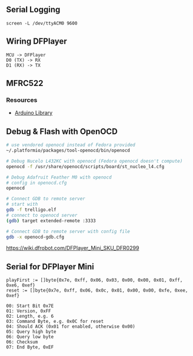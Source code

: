 
## Serial Logging
```shell
screen -L /dev/ttyACM0 9600
```

## Wiring DFPlayer
```
MCU -> DFPlayer
D0 (TX) -> RX
D1 (RX) -> TX
```

## MFRC522


### Resources

- [Arduino Library](https://github.com/OSSLibraries/Arduino_MFRC522v2)

## Debug & Flash with OpenOCD
```bash
# use vendored openocd instead of Fedora provided
~/.platformio/packages/tool-openocd/bin/openocd

# Debug Nucelo L432KC with openocd (Fedora openocd doesn't compute)
openocd -f /usr/share/openocd/scripts/board/st_nucleo_l4.cfg

# Debug Adafruit Feather M0 with openocd
# config in openocd.cfg
openocd

# Connect GDB to remote server
# start with
gdb -f trelligo.elf
# connect to openocd server
(gdb) target extended-remote :3333

# Connect GDB to remote server with config file
gdb -x openocd-gdb.cfg
```

https://wiki.dfrobot.com/DFPlayer_Mini_SKU_DFR0299


## Serial for DFPlayer Mini

```
playFirst := []byte{0x7e, 0xff, 0x06, 0x03, 0x00, 0x00, 0x01, 0xff, 0xe6, 0xef}
reset := []byte{0x7e, 0xff, 0x06, 0x0c, 0x01, 0x00, 0x00, 0xfe, 0xee, 0xef}

00: Start Bit 0x7E
01: Version, 0xFF
02: Length, e.g. 6
03: Command Byte, e.g. 0x0C for reset
04: Should ACK (0x01 for enabled, otherwise 0x00)
05: Query high byte
06: Query low byte
06: Checksum
07: End Byte, 0xEF
```
